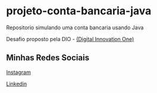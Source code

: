 # projeto-conta-bancaria-java

Repositorio simulando uma conta bancaria usando Java

Desafio proposto pela DIO - [(Digital Innovation One)](https://web.dio.me/home)

## Minhas Redes Sociais

[Instagram](https://www.instagram.com/ruan_afs/)

[Linkedin](https://www.linkedin.com/in/ruan-lucas-423056249/)